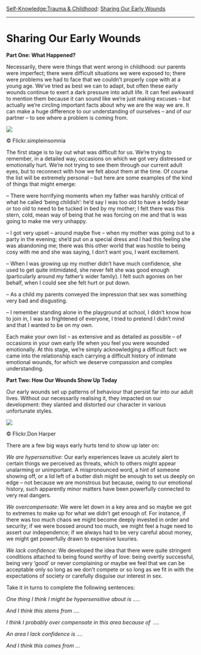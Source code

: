[Self-Knowledge:](https://www.theschooloflife.com/thebookoflife/category/self-knowledge/)[Trauma & Childhood](https://www.theschooloflife.com/thebookoflife/category/self-knowledge/trauma-childhood/): [Sharing Our Early Wounds](https://www.theschooloflife.com/thebookoflife/sharing-our-early-wounds/)

* * *

# Sharing Our Early Wounds

**Part One: What Happened?**

Necessarily, there were things that went wrong in childhood: our parents were imperfect; there were difficult situations we were exposed to; there were problems we had to face that we couldn’t properly cope with at a young age. We’ve tried as best we can to adapt, but often these early wounds continue to exert a dark pressure into adult life. It can feel awkward to mention them because it can sound like we’re just making excuses – but actually we’re circling important facts about why we are the way we are. It can make a huge difference to our understanding of ourselves – and of our partner – to see where a problem is coming from.

 ![](https://www.theschooloflife.com/thebookoflife/wp-content/uploads/2019/01/25244285485_5fd97d70fc_k-1024x783.jpg)

© Flickr.simpleinsomnia

The first stage is to lay out what was difficult for us. We’re trying to remember, in a detailed way, occasions on which we got very distressed or emotionally hurt. We’re not trying to see them through our current adult eyes, but to reconnect with how we felt about them at the time. Of course the list will be extremely personal – but here are some examples of the kind of things that might emerge:

– There were horrifying moments when my father was harshly critical of what he called ‘being childish’: he’d say I was too old to have a teddy bear or too old to need to be tucked in bed by my mother; I felt there was this stern, cold, mean way of being that he was forcing on me and that is was going to make me very unhappy.

– I got very upset – around maybe five – when my mother was going out to a party in the evening; she’d put on a special dress and I had this feeling she was abandoning me; there was this other world that was hostile to being cosy with me and she was saying, I don’t want you, I want excitement.

– When I was growing up my mother didn’t have much confidence, she used to get quite intimidated, she never felt she was good enough (particularly around my father’s wider family). I felt such agonies on her behalf, when I could see she felt hurt or put down.

– As a child my parents conveyed the impression that sex was something very bad and disgusting.

– I remember standing alone in the playground at school, I didn’t know how to join in, I was so frightened of everyone, I tried to pretend I didn’t mind and that I wanted to be on my own.

Each make your own list – as extensive and as detailed as possible – of occasions in your own early life when you feel you were wounded emotionally. At this stage, we’re simply acknowledging a difficult fact: we came into the relationship each carrying a difficult history of intimate emotional wounds, for which we deserve compassion and complex understanding.

**Part Two: How Our Wounds Show Up Today**

Our early wounds set up patterns of behaviour that persist far into our adult lives. Without our necessarily realising it, they impacted on our development: they slanted and distorted our character in various unfortunate styles.

 ![](https://www.theschooloflife.com/thebookoflife/wp-content/uploads/2019/01/18568181564_94eeb86843_z.jpg)

© Flickr.Don Harper

There are a few big ways early hurts tend to show up later on:

_We are hypersensitive_: Our early experiences leave us acutely alert to certain things we perceived as threats, which to others might appear unalarming or unimportant. A mispronounced word, a hint of someone showing off, or a lid left of a butter dish might be enough to set us deeply on edge – not because we are monstrous but because, owing to our emotional history, such apparently minor matters have been powerfully connected to very real dangers.

_We overcompensate_: We were let down in a key area and so maybe we got to extremes to make up for what we didn’t get enough of. For instance, if there was too much chaos we might become deeply invested in order and security; if we were bossed around too much, we might feel a huge need to assert our independence; if we always had to be very careful about money, we might get powerfully drawn to expensive luxuries.

_We lack confidence_: We developed the idea that there were quite stringent conditions attached to being found worthy of love: being overtly successful, being very ‘good’ or never complaining or maybe we feel that we can be acceptable only so long as we don’t compete or so long as we fit in with the expectations of society or carefully disguise our interest in sex.

Take it in turns to complete the following sentences:

_One thing I think I might be hypersensitive about is ….._

_And I think this stems from …._

_I think I probably over compensate in this area because of &nbsp;…._

_An area I lack confidence is …._

_And I think this comes from .._.
